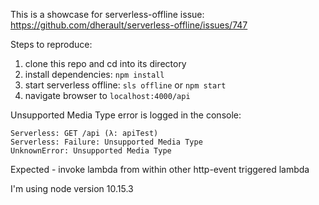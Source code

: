 This is a showcase for serverless-offline issue: https://github.com/dherault/serverless-offline/issues/747

Steps to reproduce:

1. clone this repo and cd into its directory
1. install dependencies: `npm install`
1. start serverless offline: `sls offline` or `npm start`
1. navigate browser to `localhost:4000/api`

Unsupported Media Type error is logged in the console:

    Serverless: GET /api (λ: apiTest)
    Serverless: Failure: Unsupported Media Type
    UnknownError: Unsupported Media Type

Expected - invoke lambda from within other http-event triggered lambda

I'm using node version 10.15.3
